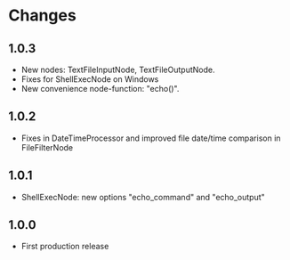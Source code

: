 # Changes

## 1.0.3 
* New nodes: TextFileInputNode, TextFileOutputNode. 
* Fixes for ShellExecNode on Windows
* New convenience node-function: "echo()".

## 1.0.2 
* Fixes in DateTimeProcessor and improved file date/time comparison in FileFilterNode

## 1.0.1 
* ShellExecNode: new options "echo_command" and "echo_output"

## 1.0.0
* First production release